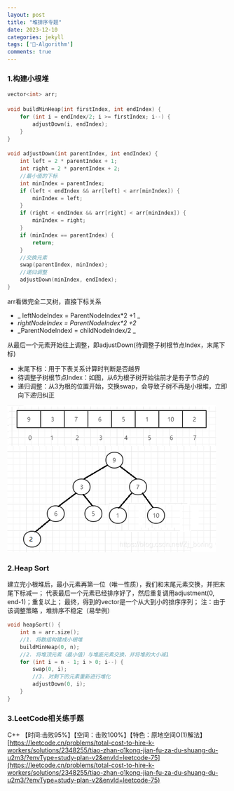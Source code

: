 ```yaml
---
layout: post
title: "堆排序专题"
date: 2023-12-10
categories: jekyll
tags: ['🥁-Algorithm']
comments: true
---
```


### 1.构建小根堆
```cpp
vector<int> arr;

void buildMinHeap(int firstIndex, int endIndex) {
    for (int i = endIndex/2; i >= firstIndex; i--) {
        adjustDown(i, endIndex);
    }
}

void adjustDown(int parentIndex, int endIndex) {
    int left = 2 * parentIndex + 1;
    int right = 2 * parentIndex + 2;
    //最小值的下标
    int minIndex = parentIndex;
    if (left < endIndex && arr[left] < arr[minIndex]) {
        minIndex = left;
    }
    if (right < endIndex && arr[right] < arr[minIndex]) {
        minIndex = right;
    }
    if (minIndex == parentIndex) {
        return;
    }
    //交换元素
    swap(parentIndex, minIndex);
    //递归调整
    adjustDown(minIndex, endIndex);
}
```
arr看做完全二叉树，直接下标关系 

- _ leftNodeIndex = ParentNodeIndex*2 +1 _
- _rightNodeIndex = ParentNodeIndex*2 +2_
- _ParentNodeIndexl = childNodeIndex/2 _

从最后一个元素开始往上调整，即adjustDown(待调整子树根节点Index，末尾下标)

- 末尾下标：用于下表关系计算时判断是否越界
- 待调整子树根节点Index：如图，从6为根子树开始往前才是有子节点的
- 递归调整：从3为根的位置开始，交换swap，会导致子树不再是小根堆，立即向下递归纠正

![](../images/1689596884199-fbbace17-508b-4798-85bd-254175bb2417.png)
### 2.Heap Sort
建立完小根堆后，最小元素再第一位（唯一性质），我们和末尾元素交换，并把末尾下标减一；
代表最后一个元素已经排序好了，然后重复调用adjustment(0, end-1)；重复以上；
最终，得到的vector是一个从大到小的排序序列；
注：由于该调整策略 ，堆排序不稳定（易举例）
```cpp
void heapSort() {
    int n = arr.size();
    //1. 将数组构建成小根堆
    buildMinHeap(0, n);
    //2. 将堆顶元素（最小值）与堆底元素交换，并将堆的大小减1
    for (int i = n - 1; i > 0; i--) {
        swap(0, i);
        //3. 对剩下的元素重新进行堆化
        adjustDown(0, i);
    }
}
```
### 3.LeetCode相关练手题
C++ 【时间:击败95%】【空间：击败100%】【特色：原地空间O(1)解法】 [https://leetcode.cn/problems/total-cost-to-hire-k-workers/solutions/2348255/tiao-zhan-o1kong-jian-fu-za-du-shuang-du-u2m3/?envType=study-plan-v2&envId=leetcode-75](https://leetcode.cn/problems/total-cost-to-hire-k-workers/solutions/2348255/tiao-zhan-o1kong-jian-fu-za-du-shuang-du-u2m3/?envType=study-plan-v2&envId=leetcode-75)
